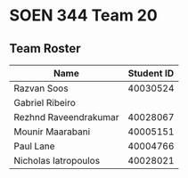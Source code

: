 # SOEN 344 Team 20  

## Team Roster
Name | Student ID
---- | ----------
Razvan Soos | 40030524
Gabriel Ribeiro | 
Rezhnd Raveendrakumar | 40028067
Mounir Maarabani | 40005151
Paul Lane | 40004766  
Nicholas Iatropoulos | 40028021
